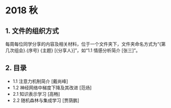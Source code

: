 # 2018 秋

## 1. 文件的组织方式

每周每位同学分享的内容及相关材料，位于一个文件夹下，文件夹命名方式为“{第几次组会}.{序号} {主题} [{分享人}]”，如“1.1 情感分析简介 [张三]”。

## 2. 目录

- 1.1 注意力机制简介 [戴尚峰]
- 1.2 神经网络中梯度下降及其改进 [范炀]
- 2.1 知识表示学习 [高畅]
- 2.2 随机森林与集成学习 [贾荫鹏]
